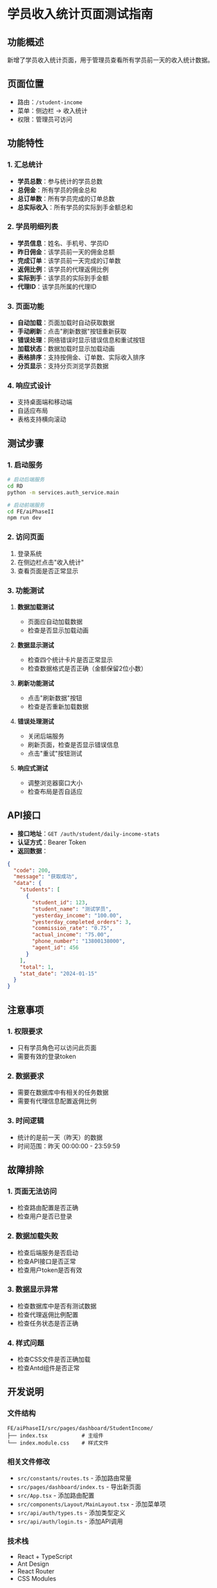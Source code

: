 # 学员收入统计页面测试指南

## 功能概述
新增了学员收入统计页面，用于管理员查看所有学员前一天的收入统计数据。

## 页面位置
- 路由：`/student-income`
- 菜单：侧边栏 -> 收入统计
- 权限：管理员可访问

## 功能特性

### 1. 汇总统计
- **学员总数**：参与统计的学员总数
- **总佣金**：所有学员的佣金总和
- **总订单数**：所有学员完成的订单总数
- **总实际收入**：所有学员的实际到手金额总和

### 2. 学员明细列表
- **学员信息**：姓名、手机号、学员ID
- **昨日佣金**：该学员前一天的佣金总额
- **完成订单**：该学员前一天完成的订单数
- **返佣比例**：该学员的代理返佣比例
- **实际到手**：该学员的实际到手金额
- **代理ID**：该学员所属的代理ID

### 3. 页面功能
- **自动加载**：页面加载时自动获取数据
- **手动刷新**：点击"刷新数据"按钮重新获取
- **错误处理**：网络错误时显示错误信息和重试按钮
- **加载状态**：数据加载时显示加载动画
- **表格排序**：支持按佣金、订单数、实际收入排序
- **分页显示**：支持分页浏览学员数据

### 4. 响应式设计
- 支持桌面端和移动端
- 自适应布局
- 表格支持横向滚动

## 测试步骤

### 1. 启动服务
```bash
# 启动后端服务
cd RD
python -m services.auth_service.main

# 启动前端服务
cd FE/aiPhaseII
npm run dev
```

### 2. 访问页面
1. 登录系统
2. 在侧边栏点击"收入统计"
3. 查看页面是否正常显示

### 3. 功能测试
1. **数据加载测试**
   - 页面应自动加载数据
   - 检查是否显示加载动画

2. **数据显示测试**
   - 检查四个统计卡片是否正常显示
   - 检查数据格式是否正确（金额保留2位小数）

3. **刷新功能测试**
   - 点击"刷新数据"按钮
   - 检查是否重新加载数据

4. **错误处理测试**
   - 关闭后端服务
   - 刷新页面，检查是否显示错误信息
   - 点击"重试"按钮测试

5. **响应式测试**
   - 调整浏览器窗口大小
   - 检查布局是否自适应

## API接口
- **接口地址**：`GET /auth/student/daily-income-stats`
- **认证方式**：Bearer Token
- **返回数据**：
```json
{
  "code": 200,
  "message": "获取成功",
  "data": {
    "students": [
      {
        "student_id": 123,
        "student_name": "测试学员",
        "yesterday_income": "100.00",
        "yesterday_completed_orders": 3,
        "commission_rate": "0.75",
        "actual_income": "75.00",
        "phone_number": "13800138000",
        "agent_id": 456
      }
    ],
    "total": 1,
    "stat_date": "2024-01-15"
  }
}
```

## 注意事项

### 1. 权限要求
- 只有学员角色可以访问此页面
- 需要有效的登录token

### 2. 数据要求
- 需要在数据库中有相关的任务数据
- 需要有代理信息配置返佣比例

### 3. 时间逻辑
- 统计的是前一天（昨天）的数据
- 时间范围：昨天 00:00:00 - 23:59:59

## 故障排除

### 1. 页面无法访问
- 检查路由配置是否正确
- 检查用户是否已登录

### 2. 数据加载失败
- 检查后端服务是否启动
- 检查API接口是否正常
- 检查用户token是否有效

### 3. 数据显示异常
- 检查数据库中是否有测试数据
- 检查代理返佣比例配置
- 检查任务状态是否正确

### 4. 样式问题
- 检查CSS文件是否正确加载
- 检查Antd组件是否正常

## 开发说明

### 文件结构
```
FE/aiPhaseII/src/pages/dashboard/StudentIncome/
├── index.tsx           # 主组件
└── index.module.css    # 样式文件
```

### 相关文件修改
- `src/constants/routes.ts` - 添加路由常量
- `src/pages/dashboard/index.ts` - 导出新页面
- `src/App.tsx` - 添加路由配置
- `src/components/Layout/MainLayout.tsx` - 添加菜单项
- `src/api/auth/types.ts` - 添加类型定义
- `src/api/auth/login.ts` - 添加API调用

### 技术栈
- React + TypeScript
- Ant Design
- React Router
- CSS Modules

